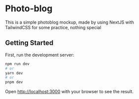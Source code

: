 <h1>Photo-blog</h1>
<p>This is a simple photoblog mockup, made by using NextJS with TailwindCSS for some practice, nothing special</p>

## Getting Started

First, run the development server:

```bash
npm run dev
# or
yarn dev
# or
pnpm dev
```

Open [http://localhost:3000](http://localhost:3000) with your browser to see the result.

